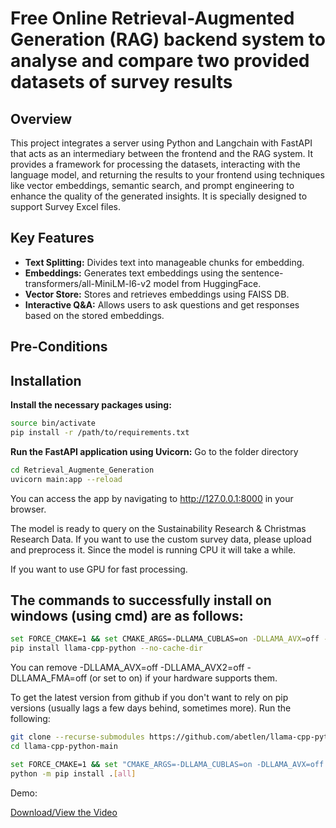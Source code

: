 # Free Online Retrieval-Augmented Generation (RAG) backend system to analyse and compare two provided datasets of survey results

## Overview
This project integrates a server using Python and Langchain with FastAPI that acts as an intermediary between the frontend and the RAG system. It provides a framework for processing the datasets, interacting with the language model, and returning the results to your frontend using techniques like vector embeddings, semantic search, and prompt engineering to enhance the quality of the generated insights. 
It is specially designed to support Survey Excel files.

## Key Features
- **Text Splitting:** Divides text into manageable chunks for embedding.
- **Embeddings:** Generates text embeddings using the sentence-transformers/all-MiniLM-l6-v2 model from HuggingFace.
- **Vector Store:** Stores and retrieves embeddings using FAISS DB.
- **Interactive Q&A:** Allows users to ask questions and get responses based on the stored embeddings.

## Pre-Conditions
## Installation

**Install the necessary packages using:**
```bash
source bin/activate
pip install -r /path/to/requirements.txt
```

**Run the FastAPI application using Uvicorn:**
Go to the folder directory
```bash
cd Retrieval_Augmente_Generation
uvicorn main:app --reload
```
You can access the app by navigating to http://127.0.0.1:8000 in your browser.



The model is ready to query on the Sustainability Research & Christmas Research Data.
If you want to use the custom survey data, please upload and preprocess it.
Since the model is running CPU it will take a while.

If you want to use GPU for fast processing.

## The commands to successfully install on windows (using cmd) are as follows:

```bash
set FORCE_CMAKE=1 && set CMAKE_ARGS=-DLLAMA_CUBLAS=on -DLLAMA_AVX=off -DLLAMA_AVX2=off -DLLAMA_FMA=off
pip install llama-cpp-python --no-cache-dir
```

You can remove -DLLAMA_AVX=off -DLLAMA_AVX2=off -DLLAMA_FMA=off (or set to on) if your hardware supports them.

To get the latest version from github if you don't want to rely on pip versions (usually lags a few days behind, sometimes more).
Run the following:
```bash
git clone --recurse-submodules https://github.com/abetlen/llama-cpp-python.git llama-cpp-python-main
cd llama-cpp-python-main

set FORCE_CMAKE=1 && set "CMAKE_ARGS=-DLLAMA_CUBLAS=on -DLLAMA_AVX=off -DLLAMA_AVX2=off -DLLAMA_FMA=off"
python -m pip install .[all]
```
Demo:

[Download/View the Video](https://github.com/varungama/Retrieval_Augmente_Generation/blob/9cb6ffeebc2aa029df40409f436f5870f183ff8a/static/Demo.mp4)
